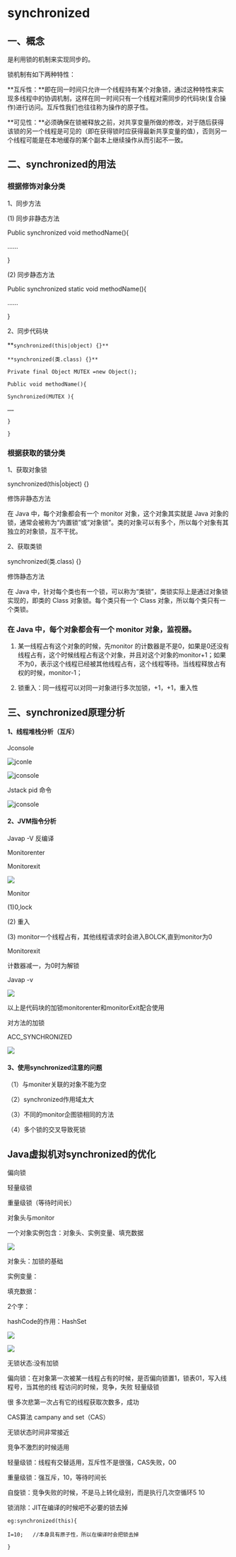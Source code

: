 # synchronized

## 一、概念

是利用锁的机制来实现同步的。

锁机制有如下两种特性：

**互斥性：**即在同一时间只允许一个线程持有某个对象锁，通过这种特性来实现多线程中的协调机制，这样在同一时间只有一个线程对需同步的代码块(复合操作)进行访问。互斥性我们也往往称为操作的原子性。

**可见性：**必须确保在锁被释放之前，对共享变量所做的修改，对于随后获得该锁的另一个线程是可见的（即在获得锁时应获得最新共享变量的值），否则另一个线程可能是在本地缓存的某个副本上继续操作从而引起不一致。

## 二、synchronized的用法

### **根据修饰对象分类**

1、同步方法

(1) 同步非静态方法

Public synchronized void methodName(){

……

}

(2) 同步静态方法

Public synchronized static void methodName(){

……

}

2、同步代码块

**`synchronized(this|object) {}**`

`**synchronized(类.class) {}**`

`Private final Object MUTEX =new Object();`

`Public void methodName(){`

   `Synchronized(MUTEX ){`

   `……`

`}`

`}`

### 根据获取的锁分类

1、获取对象锁

synchronized(this|object) {}

修饰非静态方法

在 Java 中，每个对象都会有一个 monitor 对象，这个对象其实就是 Java 对象的锁，通常会被称为“内置锁”或“对象锁”。类的对象可以有多个，所以每个对象有其独立的对象锁，互不干扰。

2、获取类锁

synchronized(类.class) {}

修饰静态方法

在 Java 中，针对每个类也有一个锁，可以称为“类锁”，类锁实际上是通过对象锁实现的，即类的 Class 对象锁。每个类只有一个 Class 对象，所以每个类只有一个类锁。

 

 

### 在 Java 中，每个对象都会有一个 monitor 对象，监视器。

1) 某一线程占有这个对象的时候，先monitor 的计数器是不是0，如果是0还没有线程占有，这个时候线程占有这个对象，并且对这个对象的monitor+1；如果不为0，表示这个线程已经被其他线程占有，这个线程等待。当线程释放占有权的时候，monitor-1；

2) 锁重入：同一线程可以对同一对象进行多次加锁，+1，+1，重入性



## 三、synchronized原理分析

#### 1、线程堆栈分析（互斥）

  Jconsole

![jconle](.img\jconle.png)

![jconsole](.img\jconsole.png)

Jstack pid   命令

![jconsole](.img\jstack.png)

#### 2、JVM指令分析

  Javap -V  反编译

  Monitorenter

  Monitorexit

![](.img\mon.png)

Monitor

(1)0,lock 

(2) 重入

(3) monitor一个线程占有，其他线程请求时会进入BOLCK,直到monitor为0

Monitorexit

  计数器减一，为0时为解锁

Javap -v

![](.img\monexit.png)

以上是代码块的加锁monitorenter和monitorExit配合使用



对方法的加锁

ACC_SYNCHRONIZED

![](.img\acc.png)

#### 3、使用synchronized注意的问题

（1）与moniter关联的对象不能为空

（2）synchronized作用域太大

（3）不同的monitor企图锁相同的方法

（4）多个锁的交叉导致死锁



## **Java虚拟机对synchronized的优化**

偏向锁

轻量级锁

重量级锁（等待时间长）

对象头与monitor

一个对象实例包含：对象头、实例变量、填充数据

![](.img\object.png)

对象头：加锁的基础

实例变量：

填充数据：

 

2个字：

hashCode的作用：HashSet  

![](.img\hash.png)

![](.img\lock.png)

无锁状态:没有加锁

偏向锁：在对象第一次被某一线程占有的时候，是否偏向锁置1，锁表01，写入线程号，当其他的线	程访问的时候，竞争，失败  轻量级锁

很	多次悲第一次占有它的线程获取次数多，成功  

CAS算法 campany and set（CAS）

无锁状态时间非常接近

竞争不激烈的时候适用

轻量级锁：线程有交替适用，互斥性不是很强，CAS失败，00

重量级锁：强互斥，10，等待时间长

 

自旋锁：竞争失败的时候，不是马上转化级别，而是执行几次空循环5 10 

 

锁消除：JIT在编译的时候吧不必要的锁去掉

 `eg:synchronized(this){`

`I=10;   //本身具有原子性，所以在编译时会把锁去掉`

`}`
